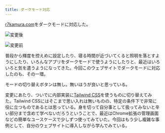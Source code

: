 ```yaml
---
title: ダークモード対応
---
```

[r7kamura.com](https://r7kamura.com/)をダークモードに対応した。

![](https://lh5.googleusercontent.com/ZUfqNz7KgjLF8A8RohUYp9AhDKWv0FYSxYb2dE0CGIzTtYX_Nzge_4Fnae72RRF76kG1HxP63elbVJ_8Yp2I3N6VyQz11f0_cqZMbLXLsjaiiG9raizeUQWXtuGVM5pl46127epQiaTW9MtkilxHftluXkMFIY8xhIs-sOv_3-wDiWssGUgFGRWj "変更後")

![](https://lh3.googleusercontent.com/a1huZ0fuoJarRa0c1hojxD5ZGeis4_HjSCFlsDHWkLlznWOsTiJqosFrVCFKpClxLTwWyjjhzuss1qAMyBxrHaDjtVYnMHBNA-4BbajTm2UkvRPQt4Q6_RdNSdaoCcJmXYRw6VisAra_8IGCD_01o4d-iIlgMONG45MMRqIvqucl6sGvHCAtkO67 "変更前")

普段から輝度を控えめに設定したり、寝る時間が近づいてくると照明を落とすようにしたり、いろんなアプリをダークモードで使うようにしたりと、最近はいろいろと気を遣うようになってきた。今回このウェブサイトでダークモードに対応したのも、その一環。

モードの切り替えボタンは無し。無いほうが良いと思っている。

変更にあたり、ついでに内部実装に[Tailwind CSS](https://tailwindcss.com/)を使うものに切り替えてみた。Tailwind CSSにはそこまで思い入れは無いものの、特定の条件下で非常に役に立つものであるとは思っている。身を切って自分事として扱ってみないと辛い部分まで含めて学べないだろうということで、最近はChrome拡張の管理画面などの簡単なユースケースで少しずつ使ってみていた。今回はもう少し複雑な事例として、自分のウェブサイトに導入しながら学んでみている。
